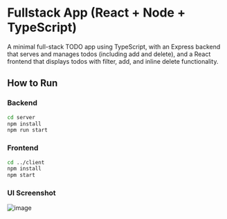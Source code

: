 # Fullstack App (React + Node + TypeScript)

A minimal full-stack TODO app using TypeScript, with an Express backend that serves and manages todos (including add and delete), and a React frontend that displays todos with filter, add, and inline delete functionality.

## How to Run

### Backend
```bash
cd server
npm install
npm run start
```

### Frontend
```bash
cd ../client
npm install
npm start
```

### UI Screenshot

![image](https://github.com/user-attachments/assets/d3178368-c612-4f7d-b606-5f19f98185ec)
